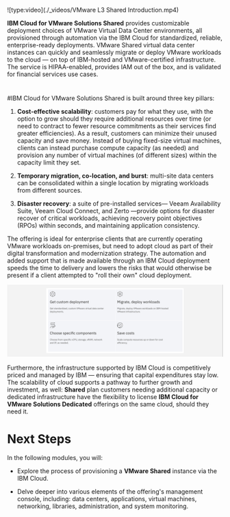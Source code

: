 ![type:video](./_videos/VMware L3 Shared Introduction.mp4)

**IBM Cloud for VMware Solutions Shared** provides customizable deployment choices of VMware Virtual Data Center environments, all provisioned through automation via the IBM Cloud for standardized, reliable, enterprise-ready deployments. VMware Shared virtual data center instances can quickly and seamlessly migrate or deploy VMware workloads to the cloud — on top of IBM-hosted and VMware-certified infrastructure. The service is HIPAA-enabled, provides IAM out of the box, and is validated for financial services use cases.

#
#IBM Cloud for VMware Solutions Shared is built around three key pillars:

1. **Cost-effective scalability**: customers pay for what they use, with the option to grow should they require additional resources over time (or need to contract to fewer resource commitments as their services find greater efficiencies). As a result, customers can minimize their unused capacity and save money. Instead of buying fixed-size virtual machines, clients can instead purchase compute capacity (as needed) and provision any number of virtual machines (of different sizes) within the capacity limit they set.

2. **Temporary migration, co-location, and burst**: multi-site data centers can be consolidated within a single location by migrating workloads from different sources.

3. **Disaster recovery**: a suite of pre-installed services— Veeam Availability Suite, Veeam Cloud Connect, and Zerto —provide options for disaster recover of critical workloads, achieving recovery point objectives (RPOs) within seconds, and maintaining application consistency.

The offering is ideal for enterprise clients that are currently operating VMware workloads on-premises, but need to adopt cloud as part of their digital transformation and modernization strategy. The automation and added support that is made available through an IBM Cloud deployment speeds the time to delivery and lowers the risks that would otherwise be present if a client attempted to "roll their own" cloud deployment.

![](_attachments/shared-introduction-1.png)

Furthermore, the infrastructure supported by IBM Cloud is competitively priced and managed by IBM — ensuring that capital expenditures stay low. The scalability of cloud supports a pathway to further growth and investment, as well: **Shared** plan customers needing additional capacity or dedicated infrastructure have the flexibility to license **IBM Cloud for VMware Solutions Dedicated** offerings on the same cloud, should they need it.

#
# Next Steps

In the following modules, you will:

- Explore the process of provisioning a **VMware Shared** instance via the IBM Cloud.

- Delve deeper into various elements of the offering's management console, including: data centers, applications, virtual machines, networking, libraries, administration, and system monitoring.
